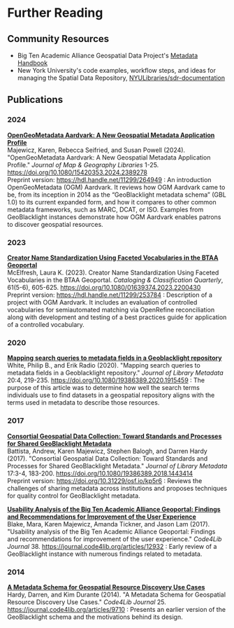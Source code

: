 # Further Reading

## Community Resources

* Big Ten Academic Alliance Geospatial Data Project's [Metadata Handbook](https://z.umn.edu/gbl-handbook)
* New York University's code examples, workflow steps, and ideas for managing the Spatial Data Repository, [NYULibraries/sdr-documentation](https://github.com/NYULibraries/sdr-documentation)

## Publications

### 2024

**[OpenGeoMetadata Aardvark: A New Geospatial Metadata Application Profile](https://doi.org/10.1080/15420353.2024.2389278)**  
Majewicz, Karen, Rebecca Seifried, and Susan Powell (2024).  "OpenGeoMetadata Aardvark: A New Geospatial Metadata Application Profile." *Journal of Map & Geography Libraries* 1-25. https://doi.org/10.1080/15420353.2024.2389278  
Preprint version: https://hdl.handle.net/11299/264949
:    An introduction OpenGeoMetadata (OGM) Aardvark. It reviews how OGM Aardvark came to be, from its inception in 2014 as the “GeoBlacklight metadata schema” (GBL 1.0) to its current expanded form, and how it compares to other common metadata frameworks, such as MARC, DCAT, or ISO. Examples from GeoBlacklight instances demonstrate how OGM Aardvark enables patrons to discover geospatial resources.

### 2023

**[Creator Name Standardization Using Faceted Vocabularies in the BTAA Geoportal](https://doi.org/10.1080/01639374.2023.2200430)**  
McElfresh, Laura K. (2023). Creator Name Standardization Using Faceted Vocabularies in the BTAA Geoportal. *Cataloging & Classification Quarterly*, 61(5-6), 605-625. https://doi.org/10.1080/01639374.2023.2200430  
Preprint version: https://hdl.handle.net/11299/253784
:    Description of a project with OGM Aardvark. It includes an evaluation of controlled vocabularies for semiautomated matching via OpenRefine reconciliation along with development and testing of a best practices guide for application of a controlled vocabulary.

### 2020

**[Mapping search queries to metadata fields in a Geoblacklight repository](https://doi.org/10.1080/19386389.2020.1915459)**  
White, Philip B., and Erik Radio (2020). "Mapping search queries to metadata fields in a Geoblacklight repository." *Journal of Library Metadata* 20:4, 219-235. https://doi.org/10.1080/19386389.2020.1915459
:    The purpose of this article was to determine how well the search terms individuals use to find datasets in a geospatial repository aligns with the terms used in metadata to describe those resources.


### 2017

**[Consortial Geospatial Data Collection: Toward Standards and Processes for Shared GeoBlacklight Metadata](https://doi.org/10.1080/19386389.2018.1443414)**  
Battista, Andrew, Karen Majewicz, Stephen Balogh, and Darren Hardy (2017). "Consortial Geospatial Data Collection: Toward Standards and Processes for Shared GeoBlacklight Metadata." *Journal of Library Metadata* 17:3-4, 183-200. https://doi.org/10.1080/19386389.2018.1443414  
Preprint version: https://doi.org/10.31229/osf.io/kp5r6
:    Reviews the challenges of sharing metadata across institutions and proposes techniques for quality control for GeoBlacklight metadata.

**[Usability Analysis of the Big Ten Academic Alliance Geoportal: Findings and Recommendations for Improvement of the User Experience](https://journal.code4lib.org/articles/12932)**  
Blake, Mara, Karen Majewicz, Amanda Tickner, and Jason Lam (2017). "Usability analysis of the Big Ten Academic Alliance Geoportal: Findings and recommendations for improvement of the user experience." *Code4Lib Journal* 38. https://journal.code4lib.org/articles/12932
:    Early review of a GeoBlacklight instance with numerous findings related to metadata.

### 2014

**[A Metadata Schema for Geospatial Resource Discovery Use Cases](https://journal.code4lib.org/articles/9710)**  
Hardy, Darren, and Kim Durante (2014). "A Metadata Schema for Geospatial Resource Discovery Use Cases." *Code4Lib Journal* 25. https://journal.code4lib.org/articles/9710
:    Presents an earlier version of the GeoBlacklight schema and the motivations behind its design.

